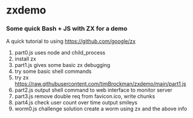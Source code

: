 # zxdemo
### Some quick Bash + JS with ZX for a demo
A quick tutorial to using https://github.com/google/zx

1. part0.js uses node and child_process
2. install zx
3. part1.js gives some basic zx debugging
4. try some basic shell commands
5. try zx https://raw.githubusercontent.com/timBrockman/zxdemo/main/part1.js
6. part2.js output shell command to web interface to monitor server
7. part3.js remove double req from favicon.ico, write chunks
8. part4.js check user count over time output smileys
9. worm0.js challenge solution create a worm using zx and the above info
